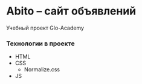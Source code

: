 # Abito &ndash; сайт объявлений
Учебный проект Glo-Academy

### Технологии в проекте
- HTML
- CSS
  - Normalize.css
- JS
